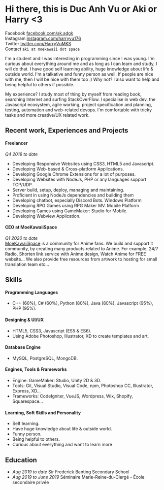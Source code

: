 # Hi there, this is Duc Anh Vu or Aki or Harry <3

Facebook [facebook.com/ak.adgk](https://facebook.com/ak.adgk)<br/>
Instagram [instagram.com/harryvu176](https://instagram.com/harryvu176)<br/>
Twitter [twitter.com/HarryVuMKS](https://twitter.com/HarryVuMKS)<br/>
Contact `aki at moekawaii dot space`

I'm a student and I was interesting in programming since I was young. I'm curious about everything around me and as long as I can learn and study, I will do that. I have good self learning ability, huge knowledge about life & outside world. I'm a talkative and funny person as well. If people are nice with me, then I will be nice with them too :) Why not? I also want to help and being helpful to others if possible.

My experience? I study most of thing by myself from reading book, searching Internet and surfing StackOverFlow. I specialise in web dev, the Javascript ecosystem, agile working, project specification and planning, testing, automation and web-related devops. I'm comfortable with tricky tasks and more creative/UX related work.

## Recent work, Experiences and Projects

#### Freelancer

_Q4 2019 to date_<br/>

- Developing Responsive Websites using CSS3, HTML5 and
Javascript.
- Developing Web-based & Cross-platform Applications.
- Developing Google Chrome Extensions for a lot of
purposes.
- Developing Websites with NodeJs, PHP or any languages
support TCP/UDP.
- Server build, setup, deploy, managing and maintaining.
- Proficient in using NodeJs dependencies and building
them
- Developing chatbot, especially Discord Bots.
Windows Platform
- Developing RPG Games using RPG Maker MV.
Mobile Platform
- Developing Games using GameMaker: Studio for Mobile.
- Developing Webview Application.

#### CEO at MoeKawaiiSpace

_Q1 2020 to date_<br/>
[MoeKawaiiSpace](https://moekawaii.space) is a community for Anime fans. We build and
support it community, by creating many products related to
Anime. For example, 24/7 Radio, Shorten link service with Anime
design, Watch Anime for FREE website... We also provide free resources from artwork to
hosting for small translation team etc...

## Skills

#### Programming Languages

- C++ (60%), C# (60%), Python (80%), Java (80%), Javascript
(95%), PHP (95%).

#### Designing & UI/UX

- HTML5, CSS3, Javascript (ES5 & ES6).
- Using Adobe Photoshop, Illustrator, XD to create
templates and art.

#### Database Engine

- MySQL, PostgreSQL, MongoDB.

#### Engines, Tools & Frameworks

- Engine: GameMaker: Studio, Unity 2D & 3D.
- Tools: Git, Visual Studio, Visual Code, npm, Photoshop CC,
Illustrator, Express, XD...
- Frameworks: CodeIgniter, VueJS, Wordpress, Wix, Shopify, Squarespace...

#### Learning, Soft Skills and Personality
- Self learning.
- Have huge knowledge about life & outside world.
- Funny person.
- Being helpful to others.
- Curious about everything and want to learn more

## Education

- _Aug 2019 to date_
Sir Frederick Banting Secondary School
- _Aug 2019 to June 2019_ 
Séminaire Marie-Reine-du-Clergé - École secondaire privée
